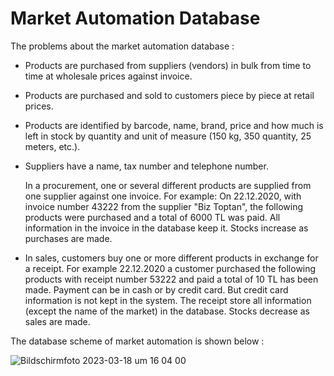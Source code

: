 # Market Automation Database

 The problems about the market automation database : 
 
 - Products are purchased from suppliers (vendors) in bulk from time to time at wholesale prices against invoice.
 - Products are purchased and sold to customers piece by piece at retail prices.
 - Products are identified by barcode, name, brand, price and how much is left in stock by quantity and unit of measure (150 kg, 350
  quantity, 25 meters, etc.).
 - Suppliers have a name, tax number and telephone number.
 
    In a procurement, one or several different products are supplied from one supplier against one invoice.
  For example: On 22.12.2020, with invoice number 43222 from the supplier "Biz Toptan", the following
  products were purchased and a total of 6000 TL was paid. All information in the invoice in the database
  keep it. Stocks increase as purchases are made.
  
  - In sales, customers buy one or more different products in exchange for a receipt. For example 22.12.2020 a customer purchased 
  the following products with receipt number 53222 and paid a total of 10 TL has been made. Payment can be in cash or by credit card. 
  But credit card information is not kept in the system. The receipt store all information (except the name of the market) in the database. 
  Stocks decrease as sales are made.

  The database scheme of market automation is shown below : 
  
![Bildschirmfoto 2023-03-18 um 16 04 00](https://user-images.githubusercontent.com/120198895/226108036-4c0cc56d-3ab9-462a-8601-a5a1cfaefb4a.png)


  
